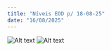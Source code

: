 ```yaml
---
title: "Níveis EOD p/ 18-08-25"
date: "16/08/2025"
---
```


![Alt text](/SNAPSHOTS/image.png)
![Alt text](/SNAPSHOTS/niveisEOD-18-08.png)
